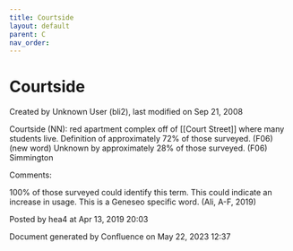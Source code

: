 ```yaml
---
title: Courtside
layout: default
parent: C
nav_order:
---
```


# Courtside

Created by  Unknown User (bli2), last modified on Sep 21, 2008

Courtside (NN): red apartment complex off of [[Court Street]] where many students live. Definition of approximately 72% of those surveyed. (F06) (new word) Unknown by approximately 28% of those surveyed. (F06) Simmington

Comments:

100% of those surveyed could identify this term. This could indicate an increase in usage. This is a Geneseo specific word. (Ali, A-F, 2019)

Posted by hea4 at Apr 13, 2019 20:03

Document generated by Confluence on May 22, 2023 12:37


